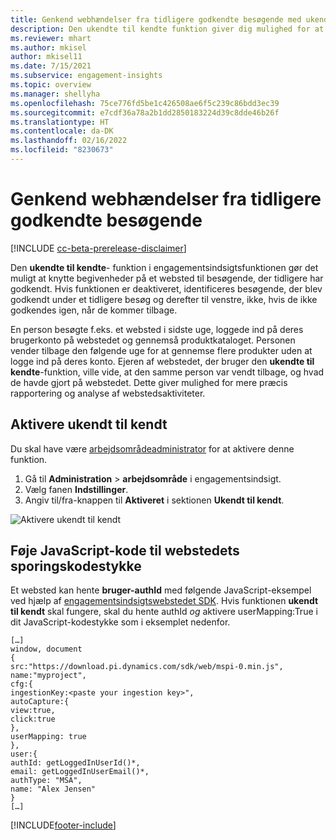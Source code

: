 ```yaml
---
title: Genkend webhændelser fra tidligere godkendte besøgende med ukendt til kendt
description: Den ukendte til kendte funktion giver dig mulighed for at knytte begivenheder på et websted til besøgende, der tidligere er godkendt.
ms.reviewer: mhart
ms.author: mkisel
author: mkisel11
ms.date: 7/15/2021
ms.subservice: engagement-insights
ms.topic: overview
ms.manager: shellyha
ms.openlocfilehash: 75ce776fd5be1c426508ae6f5c239c86bdd3ec39
ms.sourcegitcommit: e7cdf36a78a2b1dd2850183224d39c8dde46b26f
ms.translationtype: HT
ms.contentlocale: da-DK
ms.lasthandoff: 02/16/2022
ms.locfileid: "8230673"
---
```

# <a name="recognize-web-events-from-previously-authenticated-visitors"></a>Genkend webhændelser fra tidligere godkendte besøgende

[!INCLUDE [cc-beta-prerelease-disclaimer](includes/cc-beta-prerelease-disclaimer.md)]

Den **ukendte til kendte**- funktion i engagementsindsigtsfunktionen gør det muligt at knytte begivenheder på et websted til besøgende, der tidligere har godkendt. Hvis funktionen er deaktiveret, identificeres besøgende, der blev godkendt under et tidligere besøg og derefter til venstre, ikke, hvis de ikke godkendes igen, når de kommer tilbage. 

En person besøgte f.eks. et websted i sidste uge, loggede ind på deres brugerkonto på webstedet og gennemså produktkataloget. Personen vender tilbage den følgende uge for at gennemse flere produkter uden at logge ind på deres konto. Ejeren af webstedet, der bruger den **ukendte til kendte**-funktion, ville vide, at den samme person var vendt tilbage, og hvad de havde gjort på webstedet. Dette giver mulighed for mere præcis rapportering og analyse af webstedsaktiviteter.

## <a name="enable-unknown-to-known"></a>Aktivere ukendt til kendt

Du skal have være [arbejdsområdeadministrator](user-roles.md) for at aktivere denne funktion. 

1. Gå til **Administration** > **arbejdsområde** i engagementsindsigt. 
2. Vælg fanen **Indstillinger**.
3. Angiv til/fra-knappen til **Aktiveret** i sektionen **Ukendt til kendt**.

![Aktivere ukendt til kendt](media/U2Ktoggle.png "Aktivere ukendt til kendt")

## <a name="adding-javascript-code-to-your-sites-tracking-snippet"></a>Føje JavaScript-kode til webstedets sporingskodestykke

Et websted kan hente **bruger-authId** med følgende JavaScript-eksempel ved hjælp af [engagementsindsigtswebstedet SDK](advanced-SDK-implementation.md). Hvis funktionen **ukendt til kendt** skal fungere, skal du hente authId *og* aktivere userMapping:True i dit JavaScript-kodestykke som i eksemplet nedenfor.

```
[…]
window, document
{
src:"https://download.pi.dynamics.com/sdk/web/mspi-0.min.js",
name:"myproject",
cfg:{
ingestionKey:<paste your ingestion key>",
autoCapture:{
view:true,
click:true
},
userMapping: true
},
user:{
authId: getLoggedInUserId()*,
email: getLoggedInUserEmail()*,
authType: "MSA",
name: "Alex Jensen"
}
[…]
```

[!INCLUDE[footer-include](../includes/footer-banner.md)]
